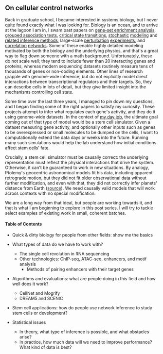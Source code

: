 ## On cellular control networks

Back in graduate school, I became interested in systems biology, but I never quite found exactly what I was looking for. Biology is an ocean, and to arrive at the lagoon I am in, I swam past papers on [gene-set enrichment analysis](http://amp.pharm.mssm.edu/Enrichr/), [grouped association tests](https://www.sciencedirect.com/science/article/pii/S0002929718301083), [critical state transitions](https://www.ncbi.nlm.nih.gov/pmc/articles/PMC5189937/), [stochastic](https://www.ncbi.nlm.nih.gov/pubmed/17037977) [modeling](https://www.ncbi.nlm.nih.gov/pubmed/28341132) and [related inference methods](https://darrenjw.wordpress.com/), large-scale [perturbation](https://www.sciencedirect.com/science/article/pii/S0092867416316105) [experiments](https://www.biorxiv.org/content/early/2017/05/10/136168), and [correlation](https://www.ncbi.nlm.nih.gov/pubmed/15867157) [networks](https://www.ncbi.nlm.nih.gov/pubmed/29202695). Some of these enable highly detailed modeling motivated by both the biology and the underlying physics, and that's a great way to flag down someone with a math background. Unfortunately, these do not scale well; they tend to include fewer than 20 interacting genes and proteins, whereas modern sequencing datasets routinely measure tens of thousands of genes or non-coding elements. Other lines of research grapple with genome-wide inference, but do not explicitly model direct interactions between transcriptional regulators and their targets. So, they can describe cells in lots of detail, but they give limited insight into the mechanisms controlling cell state. 

Some time over the last three years, I managed to pin down my questions, and I began finding some of the right papers to satisfy my curiosity. These projects attempt to infer what regulates each gene's activity, and they do it using genome-wide datasets. In the context of [my day job](https://ekernf01.github.io/about_maehrlab), the ultimate goal coming out of that type of model would be a stem cell simulator. Given a dataset measuring gene activity, and optionally other inputs such as genes to be overexpressed or small molecules to be dumped on the cells, I want to computationally extend the data days or weeks into the future. Running many such simulations would help the lab understand how initial conditions affect stem cells' fate. 

Crucially, a stem cell simulator must be causally correct: the underlying representation must reflect the physical interactions that drive the system. Otherwise, it can't be guaranteed to work in new situations. By analogy, Ptolemy's geocentric astronomical models fit his data, including apparent retrograde motion, but they did not fit older observational data without further modification, and even with that, they did not correctly infer planets' distance from Earth ([source](https://en.wikipedia.org/wiki/Deferent_and_epicycle)). We need causally valid models that will work across contexts with no special modification.

We are a long way from that ideal, but people are working towards it, and that is what I am beginning to explore in this post series. I will try to tackle select examples of existing work in small, coherent batches. 

#### Table of Contents

- Quick & dirty biology for people from other fields: show me the basics

- What types of data do we have to work with?
    - The single cell revolution in RNA sequencing
    - Other technologies: ChIP-seq, ATAC-seq, enhancers, and motif analysis
        - Methods of pairing enhancers with their target genes
  
- Algorithms and evaluations: what are people doing in this field and how well does it work?
    - CellNet and Mogrify
    - DREAM5 and SCENIC

- Stem cell applications: how do people use network inference to study stem cells or development? 

- Statistical issues
    
    - In theory, what type of inference is possible, and what obstacles arise? 
    - In practice, how much data will we need to improve performance? What kind of data is best?

  
